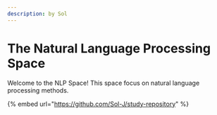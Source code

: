 ```yaml
---
description: by Sol
---
```


# The Natural Language Processing Space

Welcome to the NLP Space! This space focus on natural language processing methods.

{% embed url="https://github.com/Sol-J/study-repository" %}

